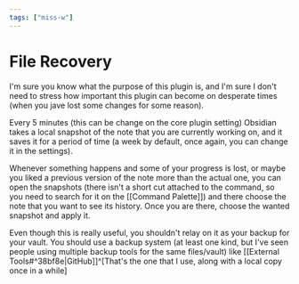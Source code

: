 ```yaml
---
tags: ["miss-w"]
---
```


# File Recovery

I'm sure you know what the purpose of this plugin is, and I'm sure I don't need to stress how important this plugin can become on desperate times (when you jave lost some changes for some reason).

Every 5 minutes (this can be change on the core plugin setting) Obsidian takes a local snapshot of the note that you are currently working on, and it saves it for a period of time (a week by default, once again, you can change it in the settings).

Whenever something happens and some of your progress is lost, or maybe you liked a previous version of the note more than the actual one, you can open the snapshots (there isn't a short cut attached to the command, so you need to search for it on the [[Command Palette]]) and there choose the note that you want to see its history. Once you are there, choose the wanted snapshot and apply it.

Even though this is really useful, you shouldn't relay on it as your backup for your vault. You should use a backup system (at least one kind, but I've seen people using multiple backup tools for the same files/vault) like [[External Tools#^38bf8e|GitHub]]^[That's the one that I use, along with a local copy once in a while]